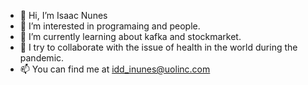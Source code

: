 - 👋 Hi, I’m Isaac Nunes
- 👀 I’m interested in programaing and people. 
- 🌱 I’m currently learning about kafka and stockmarket.
- 💞️ I try to collaborate with the issue of health in the world during the pandemic.
- 📫 You can find me at <idd_inunes@uolinc.com>

<!---
iddinunes/iddinunes is a ✨ special ✨ repository because its `README.md` (this file) appears on your GitHub profile.
You can click the Preview link to take a look at your changes.
--->
